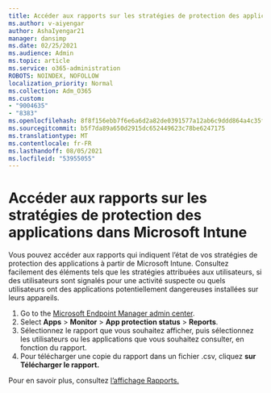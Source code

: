 ```yaml
---
title: Accéder aux rapports sur les stratégies de protection des applications dans Microsoft Intune
ms.author: v-aiyengar
author: AshaIyengar21
manager: dansimp
ms.date: 02/25/2021
ms.audience: Admin
ms.topic: article
ms.service: o365-administration
ROBOTS: NOINDEX, NOFOLLOW
localization_priority: Normal
ms.collection: Adm_O365
ms.custom:
- "9004635"
- "8383"
ms.openlocfilehash: 8f8f156ebb7f6e6a6d2a82de0391577a12ab6c9ddd864a4c35f0e24c4ac638d9
ms.sourcegitcommit: b5f7da89a650d2915dc652449623c78be6247175
ms.translationtype: MT
ms.contentlocale: fr-FR
ms.lasthandoff: 08/05/2021
ms.locfileid: "53955055"
---
```

# <a name="access-reports-about-app-protection-policies-in-microsoft-intune"></a>Accéder aux rapports sur les stratégies de protection des applications dans Microsoft Intune

Vous pouvez accéder aux rapports qui indiquent l’état de vos stratégies de protection des applications à partir de Microsoft Intune. Consultez facilement des éléments tels que les stratégies attribuées aux utilisateurs, si des utilisateurs sont signalés pour une activité suspecte ou quels utilisateurs ont des applications potentiellement dangereuses installées sur leurs appareils.

1. Go to the [Microsoft Endpoint Manager admin center](https://go.microsoft.com/fwlink/?linkid=2109431).
1. Select **Apps**  >  **Monitor**  >  **App protection status**  >  **Reports**.
1. Sélectionnez le rapport que vous souhaitez afficher, puis sélectionnez les utilisateurs ou les applications que vous souhaitez consulter, en fonction du rapport.
1. Pour télécharger une copie du rapport dans un fichier .csv, cliquez **sur Télécharger le rapport.**

Pour en savoir plus, consultez [l’affichage Rapports.](https://go.microsoft.com/fwlink/?linkid=2109431)
